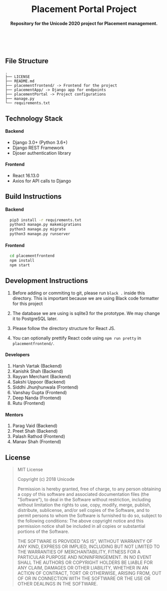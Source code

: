 <p>
    <h1 align='center'> Placement Portal Project </h1>
</p>

<h4 align='center'> Repository for the Unicode 2020 project for Placement management. </h4>

<br>
<br>
<br>

## File Structure

```
.
├── LICENSE
├── README.md
├── placementfrontend/ -> Frontend for the project
├── placementApp/ -> Django app for endpoints
├── placementPortal -> Project configurations
├── manage.py
└── requirements.txt
```

## Technology Stack

#### Backend
- Django 3.0+ (Python 3.6+)
- Django REST Framework
- Djoser authentication library

#### Frontend
- React 16.13.0
- Axios for API calls to Django

## Build Instructions

#### Backend
```bash
  pip3 install -r requirements.txt
  python3 manage.py makemigrations
  python3 manage.py migrate
  python3 manage.py runserver
```

#### Frontend
```bash
  cd placementfrontend
  npm install
  npm start
```

## Development Instructions

1. Before adding or commiting to git, please run `black .` inside this directory. This is important because we are using Black code formatter for this project

2. The database we are using is sqlite3 for the prototype. We may change it to PostgreSQL later.

3. Please follow the directory structure for React JS.

4. You can optionally prettify React code using `npm run pretty` in `placementfrontend/`.

#### Developers

1. Harsh Vartak (Backend)
2. Kanishk Shah (Backend)
3. Rayyan Merchant (Backend)
4. Sakshi Uppoor (Backend)
5. Siddhi Jhunjhunwala (Frontend)
6. Vanshay Gupta (Frontend)
7. Deep Nanda (Frontend)
8. Rutu (Frontend)


#### Mentors

1. Parag Vaid (Backend)
2. Preet Shah (Backend)
3. Palash Rathod (Frontend)
4. Manav Shah (Frontend)


## License

> MIT License
> 
> Copyright (c) 2018 Unicode
> 
> Permission is hereby granted, free of charge, to any person obtaining a copy
of this software and associated documentation files (the "Software"), to deal
in the Software without restriction, including without limitation the rights
to use, copy, modify, merge, publish, distribute, sublicense, and/or sell
copies of the Software, and to permit persons to whom the Software is
furnished to do so, subject to the following conditions:
The above copyright notice and this permission notice shall be included in all
copies or substantial portions of the Software.
> 
> THE SOFTWARE IS PROVIDED "AS IS", WITHOUT WARRANTY OF ANY KIND, EXPRESS OR
IMPLIED, INCLUDING BUT NOT LIMITED TO THE WARRANTIES OF MERCHANTABILITY,
FITNESS FOR A PARTICULAR PURPOSE AND NONINFRINGEMENT. IN NO EVENT SHALL THE
AUTHORS OR COPYRIGHT HOLDERS BE LIABLE FOR ANY CLAIM, DAMAGES OR OTHER
LIABILITY, WHETHER IN AN ACTION OF CONTRACT, TORT OR OTHERWISE, ARISING FROM,
OUT OF OR IN CONNECTION WITH THE SOFTWARE OR THE USE OR OTHER DEALINGS IN THE
SOFTWARE.
